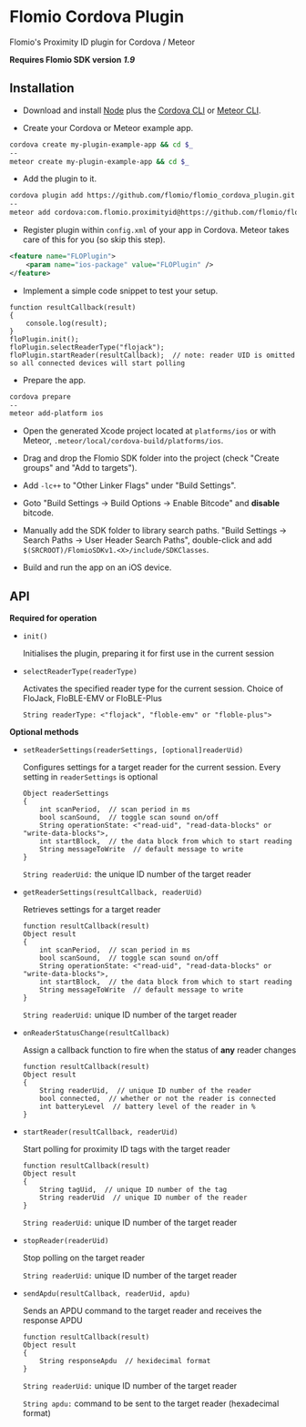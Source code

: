 # Flomio Cordova Plugin

Flomio's Proximity ID plugin for Cordova / Meteor

**Requires Flomio SDK version** ***1.9***

## Installation

- Download and install [Node](http://nodejs.org/) plus the [Cordova CLI](http://cordova.apache.org/docs/en/4.0.0/guide_cli_index.md.html) or [Meteor CLI](https://www.meteor.com/install).

- Create your Cordova or Meteor example app.

```bash
cordova create my-plugin-example-app && cd $_
--
meteor create my-plugin-example-app && cd $_
```

- Add the plugin to it.

```bash
cordova plugin add https://github.com/flomio/flomio_cordova_plugin.git
--
meteor add cordova:com.flomio.proximityid@https://github.com/flomio/flomio_cordova_plugin/tarball/<latest-commit-code>
```

- Register plugin within `config.xml` of your app in Cordova. Meteor takes care of this for you (so skip this step).

```xml
<feature name="FLOPlugin">
    <param name="ios-package" value="FLOPlugin" />
</feature>
```

- Implement a simple code snippet to test your setup.

```
function resultCallback(result)
{
	console.log(result);
}
floPlugin.init();
floPlugin.selectReaderType("flojack");
floPlugin.startReader(resultCallback);  // note: reader UID is omitted so all connected devices will start polling
```

- Prepare the app.

```bash
cordova prepare
--
meteor add-platform ios
```

- Open the generated Xcode project located at `platforms/ios` or with Meteor, `.meteor/local/cordova-build/platforms/ios`.

- Drag and drop the Flomio SDK folder into the project (check "Create groups" and "Add to targets").

- Add `-lc++` to "Other Linker Flags" under "Build Settings".

- Goto "Build Settings -> Build Options -> Enable Bitcode" and **disable** bitcode.

- Manually add the SDK folder to library search paths. "Build Settings -> Search Paths -> User Header Search Paths", double-click and add `$(SRCROOT)/FlomioSDKv1.<X>/include/SDKClasses`.

- Build and run the app on an iOS device.

## API

**Required for operation**

* `init()`

	Initialises the plugin, preparing it for first use in the current session
	
* `selectReaderType(readerType)`

	Activates the specified reader type for the current session. Choice of FloJack, FloBLE-EMV or FloBLE-Plus
	
	`String readerType: <"flojack", "floble-emv" or "floble-plus">`
	
**Optional methods**

* `setReaderSettings(readerSettings, [optional]readerUid)`

	Configures settings for a target reader for the current session. Every setting in `readerSettings` is optional
	
	```
	Object readerSettings
	{
		int scanPeriod,  // scan period in ms
		bool scanSound,  // toggle scan sound on/off
		String operationState: <"read-uid", "read-data-blocks" or "write-data-blocks">,
		int startBlock,  // the data block from which to start reading
		String messageToWrite  // default message to write
	}
	```
	`String readerUid:` the unique ID number of the target reader
	
* `getReaderSettings(resultCallback, readerUid)`

	Retrieves settings for a target reader
	
	```
	function resultCallback(result)
	Object result
	{
		int scanPeriod,  // scan period in ms
		bool scanSound,  // toggle scan sound on/off
		String operationState: <"read-uid", "read-data-blocks" or "write-data-blocks">,
		int startBlock,  // the data block from which to start reading
		String messageToWrite  // default message to write
	}
	```
	`String readerUid:` unique ID number of the target reader
	
* `onReaderStatusChange(resultCallback)`

	Assign a callback function to fire when the status of **any** reader changes
	
	```
	function resultCallback(result)
	Object result
	{
		String readerUid,  // unique ID number of the reader
		bool connected,  // whether or not the reader is connected
		int batteryLevel  // battery level of the reader in %
	}
	```
	
* `startReader(resultCallback, readerUid)`

	Start polling for proximity ID tags with the target reader
	
	```
	function resultCallback(result)
	Object result
	{
		String tagUid,  // unique ID number of the tag
		String readerUid  // unique ID number of the reader
	}
	```
	`String readerUid:` unique ID number of the target reader
	
* `stopReader(readerUid)`

	Stop polling on the target reader
	
	`String readerUid:` unique ID number of the target reader
	
* `sendApdu(resultCallback, readerUid, apdu)`

	Sends an APDU command to the target reader and receives the response APDU
	
	```
	function resultCallback(result)
	Object result
	{
		String responseApdu  // hexidecimal format
	}
	```
	`String readerUid:` unique ID number of the target reader
	
	`String apdu:` command to be sent to the target reader (hexadecimal format)
	